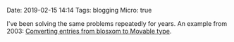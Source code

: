 Date: 2019-02-15 14:14
Tags: blogging
Micro: true

I've been solving the same problems repeatedly for years. An example from 2003: [Converting entries from blosxom to Movable type](https://www.baty.net/2003/converting-entries-from-blosxom-to-movable-type/).

